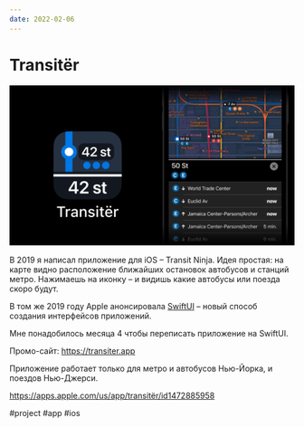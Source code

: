 ```yaml
---
date: 2022-02-06
---
```


# Transitër

![Transitër promo](transiter.png)

В 2019 я написал приложение для iOS – Transit Ninja.
Идея простая: на карте видно расположение ближайших остановок автобусов и станций метро.
Нажимаешь на иконку – и видишь какие автобусы или поезда скоро будут.

В том же 2019 году Apple анонсировала [SwiftUI](https://developer.apple.com/xcode/swiftui/)
– новый способ создания интерфейсов приложений.

Мне понадобилось месяца 4 чтобы переписать приложение на SwiftUI.

Промо-сайт: https://transiter.app

Приложение работает только для метро и автобусов Нью-Йорка, и поездов Нью-Джерси.

https://apps.apple.com/us/app/transitër/id1472885958

#project #app #ios
